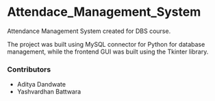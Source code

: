 # Attendace_Management_System
Attendance Management System created for DBS course.

The project was built using MySQL connector for Python for database management, while the frontend GUI was built using the Tkinter library.

### Contributors
* Aditya Dandwate
* Yashvardhan Battwara

